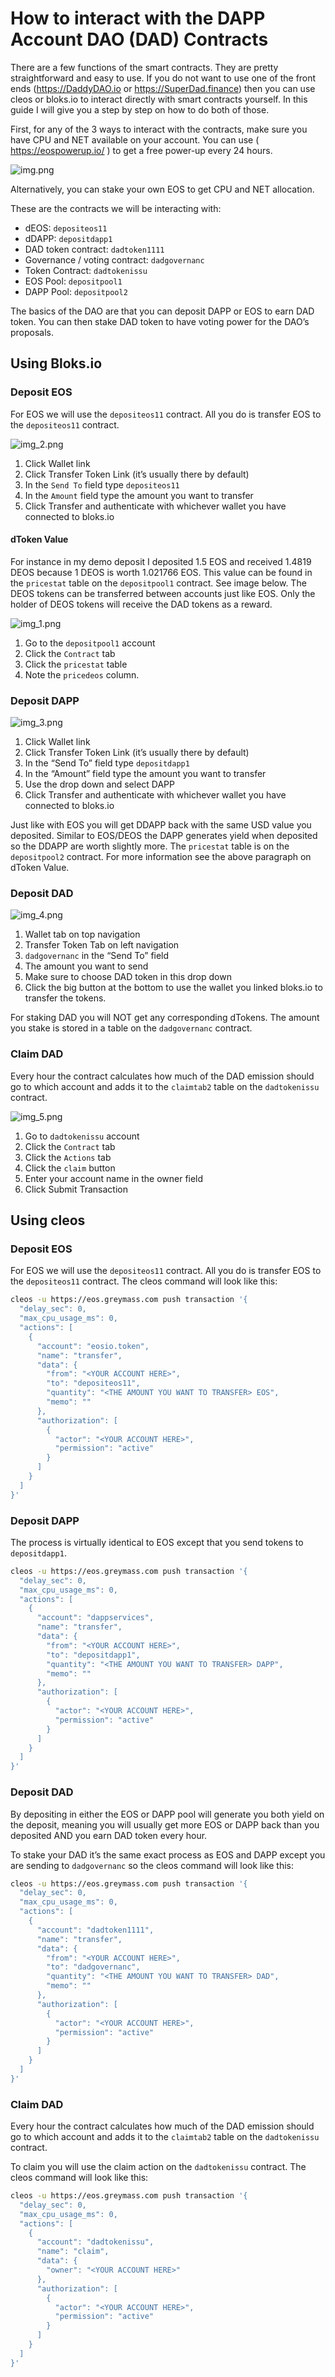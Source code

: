 # How to interact with the DAPP Account DAO (DAD) Contracts

There are a few functions of the smart contracts. They are pretty straightforward and easy to use. If you do not want to use one of the front ends (https://DaddyDAO.io or https://SuperDad.finance) then you can use cleos or bloks.io to interact directly with smart contracts yourself. In this guide I will give you a step by step on how to do both of those.

First, for any of the 3 ways to interact with the contracts, make sure you have CPU and NET available on your account. You can use ( https://eospowerup.io/ ) to get a free power-up every 24 hours. 

![img.png](img.png)

Alternatively, you can stake your own EOS to get CPU and NET allocation.

These are the contracts we will be interacting with:

- dEOS: `depositeos11`
- dDAPP: `depositdapp1`
- DAD token contract: `dadtoken1111`
- Governance / voting contract: `dadgovernanc`
- Token Contract: `dadtokenissu`
- EOS Pool: `depositpool1`
- DAPP Pool: `depositpool2`

The basics of the DAO are that you can deposit DAPP or EOS to earn DAD token. You can then stake DAD token to have voting power for the DAO’s proposals. 

## Using Bloks.io

### Deposit EOS
For EOS we will use the `depositeos11` contract. All you do is transfer EOS to the `depositeos11` contract.

![img_2.png](img_2.png)
1. Click Wallet link
1. Click Transfer Token Link (it’s usually there by default)
1. In the `Send To` field type `depositeos11`
1. In the `Amount` field type the amount you want to transfer
1. Click Transfer and authenticate with whichever wallet you have connected to bloks.io

#### dToken Value
For instance in my demo deposit I deposited 1.5 EOS and received 1.4819 DEOS because 1 DEOS is worth 1.021766 EOS. This value can be found in the `pricestat` table on the `depositpool1` contract. See image below.  The DEOS tokens can be transferred between accounts just like EOS. Only the holder of DEOS tokens will receive the DAD tokens as a reward.

![img_1.png](img_1.png)
1. Go to the `depositpool1` account
1. Click the `Contract` tab
1. Click the `pricestat` table
1. Note the `pricedeos` column.

### Deposit DAPP
![img_3.png](img_3.png)
1. Click Wallet link
1. Click Transfer Token Link (it’s usually there by default)
1. In the “Send To” field type `depositdapp1`
1. In the “Amount” field type the amount you want to transfer
1. Use the drop down and select DAPP
1. Click Transfer and authenticate with whichever wallet you have connected to bloks.io

Just like with EOS you will get DDAPP back with the same USD value you deposited. Similar to EOS/DEOS the DAPP generates yield when deposited so the DDAPP are worth slightly more. The `pricestat` table is on the `depositpool2` contract. For more information see the above paragraph on dToken Value.

### Deposit DAD
![img_4.png](img_4.png)
1. Wallet tab on top navigation
1. Transfer Token Tab on left navigation
1. `dadgovernanc` in the “Send To” field
1. The amount you want to send
1. Make sure to choose DAD token in this drop down
1. Click the big button at the bottom to use the wallet you linked bloks.io to transfer the tokens.

For staking DAD you will NOT get any corresponding dTokens. The amount you stake is stored in a table on the `dadgovernanc` contract.

### Claim DAD
Every hour the contract calculates how much of the DAD emission should go to which account and adds it to the `claimtab2` table on the `dadtokenissu` contract.

![img_5.png](img_5.png)
1. Go to `dadtokenissu` account
1. Click the `Contract` tab
1. Click the `Actions` tab
1. Click the `claim` button
1. Enter your account name in the owner field
1. Click Submit Transaction


## Using cleos

### Deposit EOS
For EOS we will use the `depositeos11` contract. All you do is transfer EOS to the `depositeos11` contract. The cleos command will look like this:

```bash
cleos -u https://eos.greymass.com push transaction '{
  "delay_sec": 0,
  "max_cpu_usage_ms": 0,
  "actions": [
    {
      "account": "eosio.token",
      "name": "transfer",
      "data": {
        "from": "<YOUR ACCOUNT HERE>",
        "to": "depositeos11",
        "quantity": "<THE AMOUNT YOU WANT TO TRANSFER> EOS",
        "memo": ""
      },
      "authorization": [
        {
          "actor": "<YOUR ACCOUNT HERE>",
          "permission": "active"
        }
      ]
    }
  ]
}'
```




### Deposit DAPP

The process is virtually identical to EOS except that you send tokens to `depositdapp1`.

```bash
cleos -u https://eos.greymass.com push transaction '{
  "delay_sec": 0,
  "max_cpu_usage_ms": 0,
  "actions": [
    {
      "account": "dappservices",
      "name": "transfer",
      "data": {
        "from": "<YOUR ACCOUNT HERE>",
        "to": "depositdapp1",
        "quantity": "<THE AMOUNT YOU WANT TO TRANSFER> DAPP",
        "memo": ""
      },
      "authorization": [
        {
          "actor": "<YOUR ACCOUNT HERE>",
          "permission": "active"
        }
      ]
    }
  ]
}'
```

### Deposit DAD
By depositing in either the EOS or DAPP pool will generate you both yield on the deposit, meaning you will usually get more EOS or DAPP back than you deposited AND you earn DAD token every hour.

To stake your DAD it’s the same exact process as EOS and DAPP except you are sending to `dadgovernanc` so the cleos command will look like this:

```bash
cleos -u https://eos.greymass.com push transaction '{
  "delay_sec": 0,
  "max_cpu_usage_ms": 0,
  "actions": [
    {
      "account": "dadtoken1111",
      "name": "transfer",
      "data": {
        "from": "<YOUR ACCOUNT HERE>",
        "to": "dadgovernanc",
        "quantity": "<THE AMOUNT YOU WANT TO TRANSFER> DAD",
        "memo": ""
      },
      "authorization": [
        {
          "actor": "<YOUR ACCOUNT HERE>",
          "permission": "active"
        }
      ]
    }
  ]
}'
```

### Claim DAD
Every hour the contract calculates how much of the DAD emission should go to which account and adds it to the `claimtab2` table on the `dadtokenissu` contract.

To claim you will use the claim action on the `dadtokenissu` contract.  The cleos command will look like this:

```bash
cleos -u https://eos.greymass.com push transaction '{
  "delay_sec": 0,
  "max_cpu_usage_ms": 0,
  "actions": [
    {
      "account": "dadtokenissu",
      "name": "claim",
      "data": {
        "owner": "<YOUR ACCOUNT HERE>"
      },
      "authorization": [
        {
          "actor": "<YOUR ACCOUNT HERE>",
          "permission": "active"
        }
      ]
    }
  ]
}'
```

